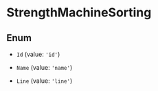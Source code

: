 # StrengthMachineSorting

## Enum


* `Id` (value: `'id'`)

* `Name` (value: `'name'`)

* `Line` (value: `'line'`)

